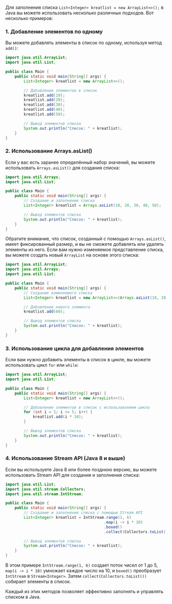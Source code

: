 Для заполнения списка `List<Integer> kreatlist = new ArrayList<>();` в Java вы можете использовать несколько различных подходов. Вот несколько примеров:

### 1. **Добавление элементов по одному**

Вы можете добавлять элементы в список по одному, используя метод `add()`:

```java
import java.util.ArrayList;
import java.util.List;

public class Main {
    public static void main(String[] args) {
        List<Integer> kreatlist = new ArrayList<>();

        // Добавление элементов в список
        kreatlist.add(10);
        kreatlist.add(20);
        kreatlist.add(30);
        kreatlist.add(40);
        kreatlist.add(50);

        // Вывод элементов списка
        System.out.println("Список: " + kreatlist);
    }
}
```

### 2. **Использование Arrays.asList()**

Если у вас есть заранее определённый набор значений, вы можете использовать `Arrays.asList()` для создания списка:

```java
import java.util.Arrays;
import java.util.List;

public class Main {
    public static void main(String[] args) {
        // Создание и заполнение списка
        List<Integer> kreatlist = Arrays.asList(10, 20, 30, 40, 50);

        // Вывод элементов списка
        System.out.println("Список: " + kreatlist);
    }
}
```

Обратите внимание, что список, созданный с помощью `Arrays.asList()`, имеет фиксированный размер, и вы не сможете добавлять или удалять элементы из него. Если вам нужно изменяемое представление списка, вы можете создать новый `ArrayList` на основе этого списка:

```java
import java.util.ArrayList;
import java.util.Arrays;
import java.util.List;

public class Main {
    public static void main(String[] args) {
        // Создание изменяемого списка
        List<Integer> kreatlist = new ArrayList<>(Arrays.asList(10, 20, 30, 40, 50));

        // Добавление нового элемента
        kreatlist.add(60);

        // Вывод элементов списка
        System.out.println("Список: " + kreatlist);
    }
}
```

### 3. **Использование цикла для добавления элементов**

Если вам нужно добавить элементы в список в цикле, вы можете использовать цикл `for` или `while`:

```java
import java.util.ArrayList;
import java.util.List;

public class Main {
    public static void main(String[] args) {
        List<Integer> kreatlist = new ArrayList<>();

        // Добавление элементов в список с использованием цикла
        for (int i = 1; i <= 5; i++) {
            kreatlist.add(i * 10);
        }

        // Вывод элементов списка
        System.out.println("Список: " + kreatlist);
    }
}
```

### 4. **Использование Stream API (Java 8 и выше)**

Если вы используете Java 8 или более позднюю версию, вы можете использовать Stream API для создания и заполнения списка:

```java
import java.util.List;
import java.util.stream.Collectors;
import java.util.stream.IntStream;

public class Main {
    public static void main(String[] args) {
        // Создание и заполнение списка с помощью Stream API
        List<Integer> kreatlist = IntStream.range(1, 6)
                                           .map(i -> i * 10)
                                           .boxed()
                                           .collect(Collectors.toList());

        // Вывод элементов списка
        System.out.println("Список: " + kreatlist);
    }
}
```

В этом примере `IntStream.range(1, 6)` создает поток чисел от 1 до 5, `map(i -> i * 10)` умножает каждое число на 10, и `boxed()` преобразует `IntStream` в `Stream<Integer>`. Затем `collect(Collectors.toList())` собирает элементы в список.

Каждый из этих методов позволяет эффективно заполнять и управлять списком в Java.